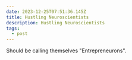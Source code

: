 ```yaml
---
date: 2023-12-25T07:51:36.145Z
title: Hustling Neuroscientists
description: Hustling Neuroscientists
tags:
  - post
---
```

Should be calling themselves "Entrepreneurons". 